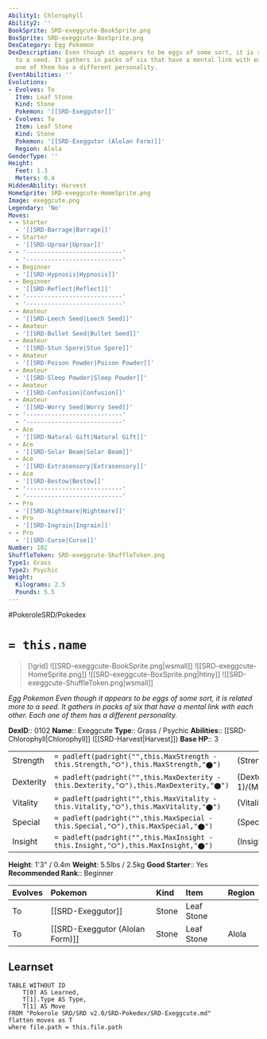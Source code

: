 ```yaml
---
Ability1: Chlorophyll
Ability2: ''
BookSprite: SRD-exeggcute-BookSprite.png
BoxSprite: SRD-exeggcute-BoxSprite.png
DexCategory: Egg Pokemon
DexDescription: Even though it appears to be eggs of some sort, it is related more
  to a seed. It gathers in packs of six that have a mental link with each other. Each
  one of them has a different personality.
EventAbilities: ''
Evolutions:
- Evolves: To
  Item: Leaf Stone
  Kind: Stone
  Pokemon: '[[SRD-Exeggutor]]'
- Evolves: To
  Item: Leaf Stone
  Kind: Stone
  Pokemon: '[[SRD-Exeggutor (Alolan Form)]]'
  Region: Alola
GenderType: ''
Height:
  Feet: 1.3
  Meters: 0.4
HiddenAbility: Harvest
HomeSprite: SRD-exeggcute-HomeSprite.png
Image: exeggcute.png
Legendary: 'No'
Moves:
- - Starter
  - '[[SRD-Barrage|Barrage]]'
- - Starter
  - '[[SRD-Uproar|Uproar]]'
- - '---------------------------'
  - '---------------------------'
- - Beginner
  - '[[SRD-Hypnosis|Hypnosis]]'
- - Beginner
  - '[[SRD-Reflect|Reflect]]'
- - '---------------------------'
  - '---------------------------'
- - Amateur
  - '[[SRD-Leech Seed|Leech Seed]]'
- - Amateur
  - '[[SRD-Bullet Seed|Bullet Seed]]'
- - Amateur
  - '[[SRD-Stun Spore|Stun Spore]]'
- - Amateur
  - '[[SRD-Poison Powder|Poison Powder]]'
- - Amateur
  - '[[SRD-Sleep Powder|Sleep Powder]]'
- - Amateur
  - '[[SRD-Confusion|Confusion]]'
- - Amateur
  - '[[SRD-Worry Seed|Worry Seed]]'
- - '---------------------------'
  - '---------------------------'
- - Ace
  - '[[SRD-Natural Gift|Natural Gift]]'
- - Ace
  - '[[SRD-Solar Beam|Solar Beam]]'
- - Ace
  - '[[SRD-Extrasensory|Extrasensory]]'
- - Ace
  - '[[SRD-Bestow|Bestow]]'
- - '---------------------------'
  - '---------------------------'
- - Pro
  - '[[SRD-Nightmare|Nightmare]]'
- - Pro
  - '[[SRD-Ingrain|Ingrain]]'
- - Pro
  - '[[SRD-Curse|Curse]]'
Number: 102
ShuffleToken: SRD-exeggcute-ShuffleToken.png
Type1: Grass
Type2: Psychic
Weight:
  Kilograms: 2.5
  Pounds: 5.5
---
```


#PokeroleSRD/Pokedex

# `= this.name`

> [!grid]
> ![[SRD-exeggcute-BookSprite.png|wsmall]]
> ![[SRD-exeggcute-HomeSprite.png]]
> ![[SRD-exeggcute-BoxSprite.png|htiny]]
> ![[SRD-exeggcute-ShuffleToken.png|wsmall]]


*Egg Pokemon*
*Even though it appears to be eggs of some sort, it is related more to a seed. It gathers in packs of six that have a mental link with each other. Each one of them has a different personality.*

**DexID**:: 0102
**Name**:: Exeggcute
**Type**:: Grass / Psychic
**Abilities**:: [[SRD-Chlorophyll|Chlorophyll]] ([[SRD-Harvest|Harvest]])
**Base HP**:: 3

|           |                                                                                        |                                          |
| --------- | -------------------------------------------------------------------------------------- | ---------------------------------------- |
| Strength  | `= padleft(padright("",this.MaxStrength - this.Strength,"⭘"),this.MaxStrength,"⬤")`    | (Strength::1)/(MaxStrength::3)   |
| Dexterity | `= padleft(padright("",this.MaxDexterity - this.Dexterity,"⭘"),this.MaxDexterity,"⬤")` | (Dexterity:: 1)/(MaxDexterity::3) |
| Vitality  | `= padleft(padright("",this.MaxVitality - this.Vitality,"⭘"),this.MaxVitality,"⬤")`    | (Vitality::2)/(MaxVitality::5)   |
| Special   | `= padleft(padright("",this.MaxSpecial - this.Special,"⭘"),this.MaxSpecial,"⬤")`       | (Special::2)/(MaxSpecial::4)     |
| Insight   | `= padleft(padright("",this.MaxInsight - this.Insight,"⭘"),this.MaxInsight,"⬤")`       | (Insight::2)/(MaxInsight::4)     |

**Height**: 1'3" / 0.4m
**Weight**: 5.5lbs / 2.5kg
**Good Starter**:: Yes
**Recommended Rank**:: Beginner

| Evolves   | Pokemon                         | Kind   | Item       | Region   |
|:----------|:--------------------------------|:-------|:-----------|:---------|
| To        | [[SRD-Exeggutor]]               | Stone  | Leaf Stone |          |
| To        | [[SRD-Exeggutor (Alolan Form)]] | Stone  | Leaf Stone | Alola    |

## Learnset

```dataview
TABLE WITHOUT ID
    T[0] AS Learned,
    T[1].Type AS Type,
    T[1] AS Move
FROM "Pokerole SRD/SRD v2.0/SRD-Pokedex/SRD-Exeggcute.md"
flatten moves as T
where file.path = this.file.path
```
